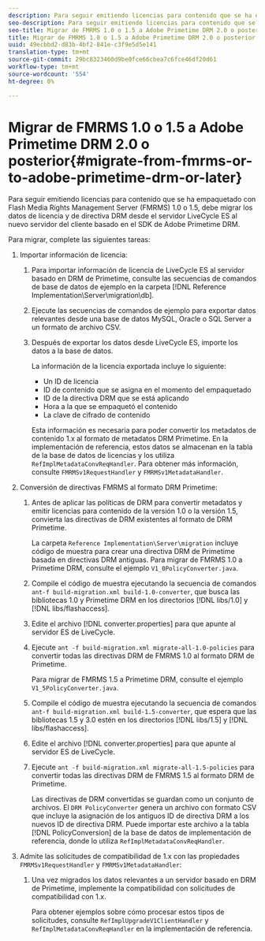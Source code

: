 ```yaml
---
description: Para seguir emitiendo licencias para contenido que se ha empaquetado con Flash Media Rights Management Server (FMRMS) 1.0 o 1.5, debe migrar los datos de licencia y de directiva DRM desde el servidor LiveCycle ES al nuevo servidor del cliente basado en el SDK de Adobe Primetime DRM.
seo-description: Para seguir emitiendo licencias para contenido que se ha empaquetado con Flash Media Rights Management Server (FMRMS) 1.0 o 1.5, debe migrar los datos de licencia y de directiva DRM desde el servidor LiveCycle ES al nuevo servidor del cliente basado en el SDK de Adobe Primetime DRM.
seo-title: Migrar de FMRMS 1.0 o 1.5 a Adobe Primetime DRM 2.0 o posterior
title: Migrar de FMRMS 1.0 o 1.5 a Adobe Primetime DRM 2.0 o posterior
uuid: 49ecbbd2-d83b-4bf2-841e-c3f9e5d5e141
translation-type: tm+mt
source-git-commit: 29bc8323460d9be0fce66cbea7c6fce46df20d61
workflow-type: tm+mt
source-wordcount: '554'
ht-degree: 0%

---
```



# Migrar de FMRMS 1.0 o 1.5 a Adobe Primetime DRM 2.0 o posterior{#migrate-from-fmrms-or-to-adobe-primetime-drm-or-later}

Para seguir emitiendo licencias para contenido que se ha empaquetado con Flash Media Rights Management Server (FMRMS) 1.0 o 1.5, debe migrar los datos de licencia y de directiva DRM desde el servidor LiveCycle ES al nuevo servidor del cliente basado en el SDK de Adobe Primetime DRM.

Para migrar, complete las siguientes tareas:

1. Importar información de licencia:

   1. Para importar información de licencia de LiveCycle ES al servidor basado en DRM de Primetime, consulte las secuencias de comandos de base de datos de ejemplo en la carpeta [!DNL Reference Implementation\Server\migration\db].
   1. Ejecute las secuencias de comandos de ejemplo para exportar datos relevantes desde una base de datos MySQL, Oracle o SQL Server a un formato de archivo CSV.
   1. Después de exportar los datos desde LiveCycle ES, importe los datos a la base de datos.

      La información de la licencia exportada incluye lo siguiente:

      * Un ID de licencia
      * ID de contenido que se asigna en el momento del empaquetado
      * ID de la directiva DRM que se está aplicando
      * Hora a la que se empaquetó el contenido
      * La clave de cifrado de contenido

      Esta información es necesaria para poder convertir los metadatos de contenido 1.x al formato de metadatos DRM Primetime. En la implementación de referencia, estos datos se almacenan en la tabla de la base de datos de licencias y los utiliza `RefImplMetadataConvReqHandler`. Para obtener más información, consulte `FMRMSv1RequestHandler` y `FMRMSv1MetadataHandler`.


1. Conversión de directivas FMRMS al formato DRM Primetime:

   1. Antes de aplicar las políticas de DRM para convertir metadatos y emitir licencias para contenido de la versión 1.0 o la versión 1.5, convierta las directivas de DRM existentes al formato de DRM Primetime.

      La carpeta `Reference Implementation\Server\migration` incluye código de muestra para crear una directiva DRM de Primetime basada en directivas DRM antiguas. Para migrar de FMRMS 1.0 a Primetime DRM, consulte el ejemplo `V1_0PolicyConverter.java`.
   1. Compile el código de muestra ejecutando la secuencia de comandos `ant-f build-migration.xml build-1.0-converter`, que busca las bibliotecas 1.0 y Primetime DRM en los directorios [!DNL libs/1.0] y [!DNL libs/flashaccess].

   1. Edite el archivo [!DNL converter.properties] para que apunte al servidor ES de LiveCycle.
   1. Ejecute `ant -f build-migration.xml migrate-all-1.0-policies` para convertir todas las directivas DRM de FMRMS 1.0 al formato DRM de Primetime.

      Para migrar de FMRMS 1.5 a Primetime DRM, consulte el ejemplo `V1_5PolicyConverter.java`.

   1. Compile el código de muestra ejecutando la secuencia de comandos `ant-f build-migration.xml build-1.5-converter`, que espera que las bibliotecas 1.5 y 3.0 estén en los directorios [!DNL libs/1.5] y [!DNL libs/flashaccess].

   1. Edite el archivo [!DNL converter.properties] para que apunte al servidor ES de LiveCycle.
   1. Ejecute `ant -f build-migration.xml migrate-all-1.5-policies` para convertir todas las directivas DRM de FMRMS 1.5 al formato DRM de Primetime.

      Las directivas de DRM convertidas se guardan como un conjunto de archivos. El `DRM PolicyConverter` genera un archivo con formato CSV que incluye la asignación de los antiguos ID de directiva DRM a los nuevos ID de directiva DRM. Puede importar este archivo a la tabla [!DNL PolicyConversion] de la base de datos de implementación de referencia, donde lo utiliza `RefImplMetadataConvReqHandler`.

1. Admite las solicitudes de compatibilidad de 1.x con las propiedades `FMRMSv1RequestHandler` y `FMRMSv1MetadataHandler`:

   1. Una vez migrados los datos relevantes a un servidor basado en DRM de Primetime, implemente la compatibilidad con solicitudes de compatibilidad con 1.x.

      Para obtener ejemplos sobre cómo procesar estos tipos de solicitudes, consulte `RefImplUpgradeV1ClientHandler` y `RefImplMetadataConvReqHandler` en la implementación de referencia.

